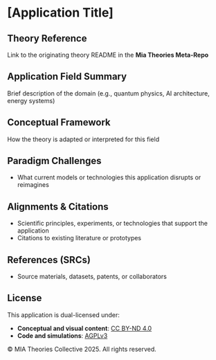 # [Application Title]

## Theory Reference
Link to the originating theory README in the **Mia Theories Meta-Repo**

## Application Field Summary
Brief description of the domain (e.g., quantum physics, AI architecture, energy systems)

## Conceptual Framework
How the theory is adapted or interpreted for this field

## Paradigm Challenges
- What current models or technologies this application disrupts or reimagines

## Alignments & Citations
- Scientific principles, experiments, or technologies that support the application
- Citations to existing literature or prototypes

## References (SRCs)
- Source materials, datasets, patents, or collaborators

## License
This application is dual-licensed under:

- **Conceptual and visual content**: [CC BY-ND 4.0](https://creativecommons.org/licenses/by-nd/4.0/)
- **Code and simulations**: [AGPLv3](https://www.gnu.org/licenses/agpl-3.0.html)

© MIA Theories Collective 2025. All rights reserved.

